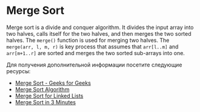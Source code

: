 # Merge Sort

Merge sort is a divide and conquer algorithm. It divides the input array into two halves, calls itself for the two halves, and then merges the two sorted halves. The `merge()` function is used for merging two halves. The `merge(arr, l, m, r)` is key process that assumes that `arr[l..m]` and `arr[m+1..r]` are sorted and merges the two sorted sub-arrays into one.

Для получения дополнительной информации посетите следующие ресурсы:

- [Merge Sort - Geeks for Geeks](https://www.geeksforgeeks.org/merge-sort/)
- [Merge Sort Algorithm](https://www.programiz.com/dsa/merge-sort)
- [Merge Sort for Linked Lists](https://www.geeksforgeeks.org/merge-sort-for-linked-list/)
- [Merge Sort in 3 Minutes](https://www.youtube.com/watch?v=4VqmGXwpLqc)
